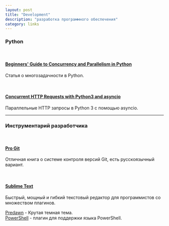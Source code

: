 ```yaml
---
layout: post
title: "Development"
description: "разработка программного обеспечения"
category: links
---
```


### Python
<br>

#### [Beginners' Guide to Concurrency and Parallelism in Python](http://www.toptal.com/python/beginners-guide-to-concurrency-and-parallelism-in-python)

Статья о многозадачности в Python.

<br>

#### [Concurrent HTTP Requests with Python3 and asyncio](http://geekgirl.io/concurrent-http-requests-with-python3-and-asyncio/)

Параллельные HTTP запросы в Python 3 с помощью asyncio.

***

### Инструментарий разработчика
<br>

#### [Pro Git](http://git-scm.com/book)

Отличная книга о системе контроля версий Git, есть русскоязычный вариант.

<br>

#### [Sublime Text](http://www.sublimetext.com/)

Быстрый, мощный и гибкий текстовый редактор для программистов со множеством плагинов.

[Predawn](https://github.com/jamiewilson/predawn) - Крутая темная тема.  
[PowerShell](https://github.com/SublimeText/PowerShell) - плагин для поддержки языка PowerShell.